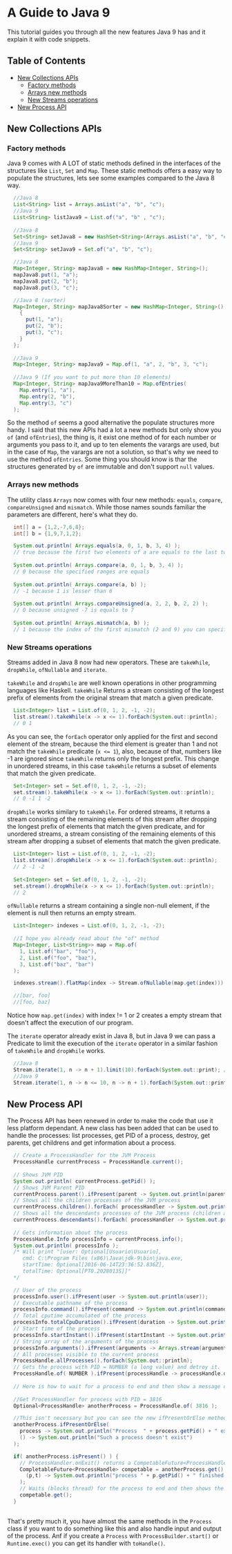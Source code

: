 # A Guide to Java 9

This tutorial guides you through all the new features Java 9 has and it explain it with code snippets. 

## Table of Contents

* [New Collections APIs](#new-collections-apis)
  * [Factory methods](#factory-methods)
  * [Arrays new methods](#arrays-new-methods)
  * [New Streams operations](#new-streams-operations)
* [New Process API](#new-process-api)


## New Collections APIs

### Factory methods

Java 9 comes with A LOT of static methods defined in the interfaces of the structures like `List`, `Set` and `Map`. These static methods offers a easy way to populate the structures, lets see some examples compared to the Java 8 way.

```java
  //Java 8
  List<String> list = Arrays.asList("a", "b", "c");
  //Java 9
  List<String> listJava9 = List.of("a", "b" , "c");
	
  //Java 8
  Set<String> setJava8 = new HashSet<String>(Arrays.asList("a", "b", "c"));
  //Java 9
  Set<String> setJava9 = Set.of("a", "b", "c");

  //Java 8
  Map<Integer, String> mapJava8 = new HashMap<Integer, String>();
  mapJava8.put(1, "a");
  mapJava8.put(2, "b");
  mapJava8.put(3, "c");

  //Java 8 (sorter)
  Map<Integer, String> mapJava8Sorter = new HashMap<Integer, String>() {
    {
      put(1, "a");
      put(2, "b");
      put(3, "c");
    }
  };
  
  //Java 9
  Map<Integer, String> mapJava9 = Map.of(1, "a", 2, "b", 3, "c");
	
  //Java 9 (If you want to put more than 10 elements)
  Map<Integer, String> mapJava9MoreThan10 = Map.ofEntries(
    Map.entry(1, "a"), 
    Map.entry(2, "b"), 
    Map.entry(3, "c")
  );
```

So the method `of` seems a good alternative the populate structures more handy. I said that this new APIs had a lot a new methods but only show you `of` (and `ofEntries`), the thing is, it exist one method of for each number or arguments you pass to it, and up to ten elements the varargs are used, but in the case of `Map`, the varargs are not a solution, so that's why we need to use the method `ofEntries`. Some thing you should know is thar the structures generated by `of` are immutable and don't support `null` values.

### Arrays new methods

The utility class `Arrays` now comes with four new methods: `equals`, `compare`, `compareUnsigned` and `mismatch`. While those names sounds familiar the parameters are different, here's what they do.

```java
  int[] a = {1,2,-7,6,8};
  int[] b = {1,9,7,1,2};

  System.out.println( Arrays.equals(a, 0, 1, b, 3, 4) );
  // true because the first two elements of a are equals to the last two of b
  
  System.out.println( Arrays.compare(a, 0, 1, b, 3, 4) );
  // 0 because the specified ranges are equals
  
  System.out.println( Arrays.compare(a, b) );
  // -1 because 1 is lesser than 6
  
  System.out.println( Arrays.compareUnsigned(a, 2, 2, b, 2, 2) );
  // 0 because unsigned -7 is equals to 7
  
  System.out.println( Arrays.mismatch(a, b) );
  // 1 because the index of the first mismatch (2 and 9) you can specify ranges
```

### New Streams operations

Streams added in Java 8 now had new operators. These are `takeWhile`, `dropWhile`, `ofNullable` and `iterate`.

`takeWhile` and `dropWhile` are well known operations in other programming languages like Haskell. `takeWhile` Returns a stream consisting of the longest prefix of elements from the original stream that match a given predicate.

```java
  List<Integer> list = List.of(0, 1, 2, -1, -2);
  list.stream().takeWhile(x -> x <= 1).forEach(System.out::println);
  // 0 1
```

As you can see, the `forEach` operator only applied for the first and second element of the stream, because the third element is greater than 1 and not match the `takeWhile` predicate (`x <= 1`), also, because of that, numbers like -1 are ignored since `takeWhile` returns only the longest prefix. This change in unordered streams, in this case `takeWhile` returns a subset of elements that match the given predicate.

```java
  Set<Integer> set = Set.of(0, 1, 2, -1, -2);
  set.stream().takeWhile(x -> x <= 1).forEach(System.out::println);
  // 0 -1 1 -2
```

`dropWhile` works similary to `takeWhile`. For ordered streams, it returns a stream consisting of the remaining elements of this stream after dropping the longest prefix of elements that match the given predicate, and for unordered streams, a stream consisting of the remaining elements of this stream after dropping a subset of elements that match the given predicate.

```java
  List<Integer> list = List.of(0, 1, 2, -1, -2);
  list.stream().dropWhile(x -> x <= 1).forEach(System.out::println);
  // 2 -1 -2
  
  Set<Integer> set = Set.of(0, 1, 2, -1, -2);
  set.stream().dropWhile(x -> x <= 1).forEach(System.out::println);
  // 2
```

`ofNullable` returns a stream containing a single non-null element, if the element is null then returns an empty stream.

```java
  List<Integer> indexes = List.of(0, 1, 2, -1, -2);
  
  //I hope you already read about the "of" method
  Map<Integer, List<String>> map = Map.of(
    1, List.of("bar", "foo"), 
    2, List.of("foo", "baz"), 
    3, List.of("baz", "bar")
  );

  indexes.stream().flatMap(index -> Stream.ofNullable(map.get(index))).forEach(System.out::println);

  //[bar, foo]
  //[foo, baz]
```

Notice how `map.get(index)` with index != 1 or 2 creates a empty stream that doesn't affect the execution of our program.

The `iterate` operator already exist in Java 8, but in Java 9 we can pass a Predicate to limit the execution of the `iterate` operator in a similar fashion of `takeWhile` and `dropWhile` works.

```java
  //Java 8
  Stream.iterate(1, n -> n + 1).limit(10).forEach(System.out::print); // 1 2 3 4 5 6 7 8 9 10
  //Java 9
  Stream.iterate(1, n -> n <= 10, n -> n + 1).forEach(System.out::print); // 1 2 3 4 5 6 7 8 9 10
```

## New Process API

The Process API has been renewed in order to make the code that use it less platform dependant. A new class has been added that can be used to handle the processes: list processes, get PID of a process, destroy, get parents, get childrens and get information about a process.

```java
  // Create a ProcessHandler for the JVM Process
  ProcessHandle currentProcess = ProcessHandle.current();
  
  // Shows JVM PID
  System.out.println( currentProcess.getPid() );
  // Shows JVM Parent PID
  currentProcess.parent().ifPresent(parent -> System.out.println(parent));
  // Shows all the children processes of the JVM process
  currentProcess.children().forEach( processHandler -> System.out.println(processHandler.getPid()));
  // Shows all the descendants processes of the JVM process (children and children's children)
  currentProcess.descendants().forEach( processHandler -> System.out.println(processHandler.getPid()));
  
  // Gets information about the process
  ProcessHandle.Info processInfo = currentProcess.info();
  System.out.println( processInfo ); 
  /* Will print "[user: Optional[Usuario\Usuario], 
     cmd: C:\Program Files (x86)\Java\jdk-9\bin\java.exe, 
     startTime: Optional[2016-06-14T23:36:52.836Z], 
     totalTime: Optional[PT0.2028013S]]"
  */

  // User of the process
  processInfo.user().ifPresent(user -> System.out.println(user));
  // Executable pathname of the process
  processInfo.command().ifPresent(command -> System.out.println(command));
  // Total cputime accumulated of the process
  processInfo.totalCpuDuration().ifPresent(duration -> System.out.println(duration));
  // Start time of the process
  processInfo.startInstant().ifPresent(startInstant -> System.out.println(startInstant));
  // String array of the arguments of the process
  processInfo.arguments().ifPresent(arguments -> Arrays.stream(arguments).forEach(System.out::println));
  // All processes visible to the current process
  ProcessHandle.allProcesses().forEach(System.out::println);
  // Gets the process with PID = NUMBER (a long value) and detroy it.
  ProcessHandle.of( NUMBER ).ifPresent(processHandle -> processHandle.destroy());
  
  // Here is how to wait for a process to end and then show a message on exit
  
  //Get ProcessHandler for process with PID = 3816
  Optional<ProcessHandle> anotherProcess = ProcessHandle.of( 3816 ); 

  //This isn't necessary but you can see the new ifPresentOrElse method in the Optional class ;)
  anotherProcess.ifPresentOrElse(
    process -> System.out.println("Process  " + process.getPid() + " exist"),
    () -> System.out.println("Such a process doesn't exist")
  );

  if( anotherProcess.isPresent() ) {
    // ProcessHandler.onExit() returns a CompetableFuture<ProcessHandler> and we register a message when complete
    CompletableFuture<ProcessHandle> competable = anotherProcess.get().onExit().whenComplete( 
      (p,t) -> System.out.println("process " + p.getPid() + " finished.") 
    );
    // Waits (blocks thread) for the process to end and then shows the message 
    competable.get(); 
  }
  
```

That's pretty much it, you have almost the same methods in the `Process` class if you want to do something like this and also handle input and output of the process. Anf if you create a `Process` with `ProcessBuilder.start()` or `Runtime.exec()` you can get its handler with `toHandle()`.
